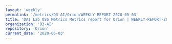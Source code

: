 ```yaml
---
layout: 'weekly'
permalink: '/metrics/D3-AI/Orion/WEEKLY-REPORT-2020-05-03'
title: 'DAI Lab OSS Metrics Metrics report for Orion | WEEKLY-REPORT-2020-05-03'
organization: 'D3-AI'
repository: 'Orion'
current_date: '2020-05-03'
---
```

